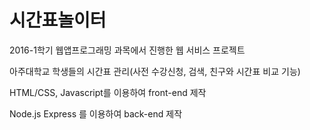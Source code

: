 # 시간표놀이터

2016-1학기 웹앱프로그래밍 과목에서 진행한 웹 서비스 프로젝트

아주대학교 학생들의 시간표 관리(사전 수강신청, 검색, 친구와 시간표 비교 기능)

HTML/CSS, Javascript를 이용하여 front-end 제작

Node.js Express 를 이용하여 back-end 제작

